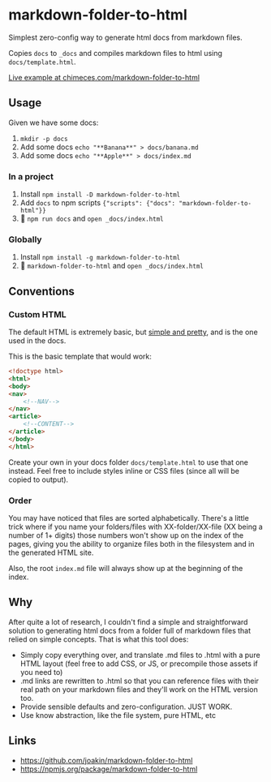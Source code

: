 # markdown-folder-to-html

Simplest zero-config way to generate html docs from markdown files.

Copies `docs` to `_docs` and compiles markdown files to html using
`docs/template.html`.

[Live example at
chimeces.com/markdown-folder-to-html](http://chimeces.com/markdown-folder-to-html/)

## Usage

Given we have some docs:

1. `mkdir -p docs`
2. Add some docs `echo "**Banana**" > docs/banana.md`
3. Add some docs `echo "**Apple**" > docs/index.md`

### In a project
1. Install `npm install -D markdown-folder-to-html`
2. Add `docs` to npm scripts `{"scripts": {"docs": "markdown-folder-to-html"}}`
3. 🎉 `npm run docs` and `open _docs/index.html`

### Globally
1. Install `npm install -g markdown-folder-to-html`
2. 🎉 `markdown-folder-to-html` and `open _docs/index.html`

## Conventions

### Custom HTML

The default HTML is extremely basic, but [simple and
pretty](https://github.com/joakin/markdown-folder-to-html/blob/master/docs/template.html),
and is the one used in the docs.

This is the basic template that would work:

```html
<!doctype html>
<html>
<body>
<nav>
	<!--NAV-->
</nav>
<article>
	<!--CONTENT-->
</article>
</body>
</html>
```

Create your own in your docs folder `docs/template.html` to use that one
instead. Feel free to include styles inline or CSS files (since all will be
copied to output).

### Order

You may have noticed that files are sorted alphabetically. There's a little
trick where if you name your folders/files with XX-folder/XX-file (XX being
a number of 1+ digits) those numbers won't show up on the index of the pages,
giving you the ability to organize files both in the filesystem and in the
generated HTML site.

Also, the root `index.md` file will always show up at the beginning of the
index.

## Why

After quite a lot of research, I couldn't find a simple and straightforward
solution to generating html docs from a folder full of markdown files that
relied on simple concepts. That is what this tool does:

* Simply copy everything over, and translate .md files to .html with a pure
	HTML layout (feel free to add CSS, or JS, or precompile those assets if you
	need to)
* .md links are rewritten to .html so that you can reference files with their
	real path on your markdown files and they'll work on the HTML version too.
* Provide sensible defaults and zero-configuration. JUST WORK.
* Use know abstraction, like the file system, pure HTML, etc

## Links

* https://github.com/joakin/markdown-folder-to-html
* https://npmjs.org/package/markdown-folder-to-html
